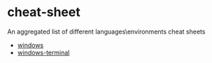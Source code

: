# cheat-sheet
An aggregated list of different languages\environments cheat sheets
- [windows](./windows.md)
- [windows-terminal](./windows-terminal/windows-terminal.md)